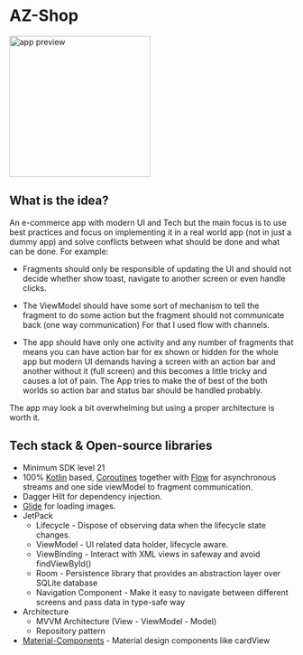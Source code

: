 

# AZ-Shop

<img src="https://github.com/omarzer0/AZ-Shop/blob/main/assets/AZ%20shpe%20video.gif" alt="app preview"  width="250" />

## What is the idea?
An e-commerce app with modern UI and Tech but the main focus is to use best practices and focus on implementing it in a real world app (not in just a dummy app)
and solve conflicts between what should be done and what can be done. For example:

- Fragments should only be responsible of updating the UI and should not decide whether show toast, navigate to another screen or even handle clicks.

- The ViewModel should have some sort of mechanism to tell the fragment to do some action but the fragment should not communicate back (one way communication)
For that I used flow with channels.

- The app should have only one activity and any number of fragments that means you can have action bar for ex shown or hidden for the whole app but modern UI
demands having a screen with an action bar and another without it (full screen) and this becomes a little tricky and causes a lot of pain. The App tries to make the
of best of the both worlds so action bar and status bar should be handled probably.

The app may look a bit overwhelming but using a proper architecture is worth it.

## Tech stack & Open-source libraries
- Minimum SDK level 21
- 100% [Kotlin](https://kotlinlang.org/) based, [Coroutines](https://github.com/Kotlin/kotlinx.coroutines) together with [Flow](https://developer.android.com/kotlin/flow) for asynchronous streams 
and one side viewModel to fragment communication.
- Dagger Hilt for dependency injection.
- [Glide](https://github.com/bumptech/glide) for loading images.
- JetPack
  - Lifecycle - Dispose of observing data when the lifecycle state changes.
  - ViewModel - UI related data holder, lifecycle aware.
  - ViewBinding - Interact with XML views in safeway and avoid findViewById() 
  - Room - Persistence library that provides an abstraction layer over SQLite database
  - Navigation Component - Make it easy to navigate between different screens and pass data in type-safe way
- Architecture
  - MVVM Architecture (View - ViewModel - Model)
  - Repository pattern
- [Material-Components](https://github.com/material-components/material-components-android) - Material design components like cardView
